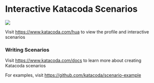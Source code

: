 # Interactive Katacoda Scenarios

[![](http://shields.katacoda.com/katacoda/hua/count.svg)](https://www.katacoda.com/hua "Get your profile on Katacoda.com")

Visit https://www.katacoda.com/hua to view the profile and interactive scenarios

### Writing Scenarios
Visit https://www.katacoda.com/docs to learn more about creating Katacoda scenarios

For examples, visit https://github.com/katacoda/scenario-example
